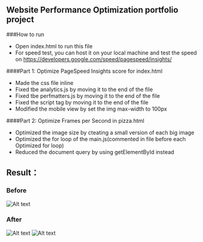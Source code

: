 ## Website Performance Optimization portfolio project
###How to run
* Open index.html to run this file
* For speed test, you can host it on your local machine and test the speed on https://developers.google.com/speed/pagespeed/insights/


####Part 1: Optimize PageSpeed Insights score for index.html
* Made the css file inline
* Fixed tbe analytics.js by moving it to the end of the file
* Fixed tbe perfmatters.js by moving it to the end of the file
* Fixed the script tag by moving it to the end of the file
* Modified the mobile view by set the img max-width to 100px


####Part 2: Optimize Frames per Second in pizza.html
* Optimized the image size by cteating a small version of each big image
* Optimized the for loop of the main.js(commented in file before each Optimized for loop)
* Reduced the document query by using getElementById instead

## Result：
### Before
![Alt text](https://github.com/pg707284828/WebOptimization/blob/master/result/before.png?raw=true "Before")
### After
![Alt text](https://github.com/pg707284828/WebOptimization/blob/master/result/speedresult1.png?raw=true "After")
![Alt text](https://github.com/pg707284828/WebOptimization/blob/master/result/speedresult2.png?raw=true "After")
